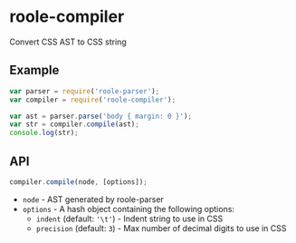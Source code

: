 # roole-compiler

Convert CSS AST to CSS string

## Example

```javascript
var parser = require('roole-parser');
var compiler = require('roole-compiler');

var ast = parser.parse('body { margin: 0 }');
var str = compiler.compile(ast);
console.log(str);
```

## API

```javascript
compiler.compile(node, [options]);
```

* `node` - AST generated by roole-parser
* `options` - A hash object containing the following options:
	* `indent` (default: `'\t'`) - Indent string to use in CSS
	* `precision` (default: `3`) - Max number of decimal digits to use in CSS